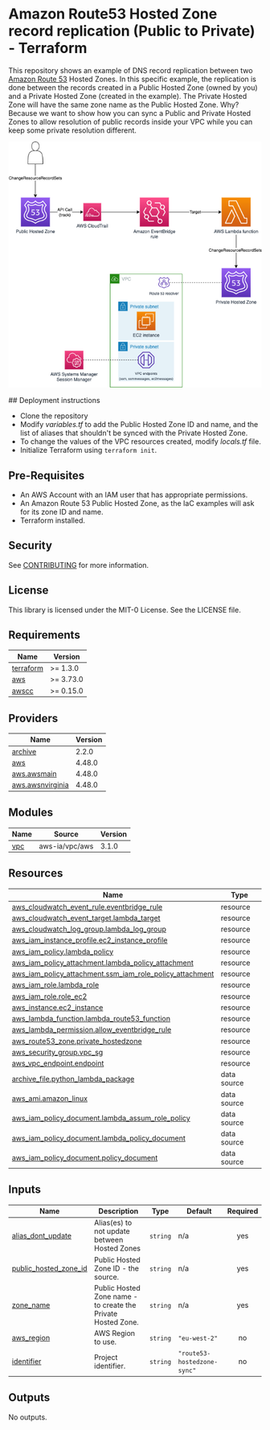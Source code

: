 <!-- BEGIN_TF_DOCS -->
# Amazon Route53 Hosted Zone record replication (Public to Private) - Terraform

This repository shows an example of DNS record replication between two [Amazon Route 53](https://aws.amazon.com/route53/) Hosted Zones. In this specific example, the replication is done between the records created in a Public Hosted Zone (owned by you) and a Private Hosted Zone (created in the example). The Private Hosted Zone will have the same zone name as the Public Hosted Zone. Why? Because we want to show how you can sync a Public and Private Hosted Zones to allow resolution of public records inside your VPC while you can keep some private resolution different.

![Architecture](../image/route53-sync.png "Solution's diagram")

## Deployment instructions

* Clone the repository
* Modify *variables.tf* to add the Public Hosted Zone ID and name, and the list of aliases that shouldn't be synced with the Private Hosted Zone.
* To change the values of the VPC resources created, modify *locals.tf* file.
* Initialize Terraform using `terraform init`.

## Pre-Requisites

* An AWS Account with an IAM user that has appropriate permissions.
* An Amazon Route 53 Public Hosted Zone, as the IaC examples will ask for its zone ID and name.
* Terraform installed.

## Security

See [CONTRIBUTING](../CONTRIBUTING.md#security-issue-notifications) for more information.

## License

This library is licensed under the MIT-0 License. See the LICENSE file.

## Requirements

| Name | Version |
|------|---------|
| <a name="requirement_terraform"></a> [terraform](#requirement\_terraform) | >= 1.3.0 |
| <a name="requirement_aws"></a> [aws](#requirement\_aws) | >= 3.73.0 |
| <a name="requirement_awscc"></a> [awscc](#requirement\_awscc) | >= 0.15.0 |

## Providers

| Name | Version |
|------|---------|
| <a name="provider_archive"></a> [archive](#provider\_archive) | 2.2.0 |
| <a name="provider_aws"></a> [aws](#provider\_aws) | 4.48.0 |
| <a name="provider_aws.awsmain"></a> [aws.awsmain](#provider\_aws.awsmain) | 4.48.0 |
| <a name="provider_aws.awsnvirginia"></a> [aws.awsnvirginia](#provider\_aws.awsnvirginia) | 4.48.0 |

## Modules

| Name | Source | Version |
|------|--------|---------|
| <a name="module_vpc"></a> [vpc](#module\_vpc) | aws-ia/vpc/aws | 3.1.0 |

## Resources

| Name | Type |
|------|------|
| [aws_cloudwatch_event_rule.eventbridge_rule](https://registry.terraform.io/providers/hashicorp/aws/latest/docs/resources/cloudwatch_event_rule) | resource |
| [aws_cloudwatch_event_target.lambda_target](https://registry.terraform.io/providers/hashicorp/aws/latest/docs/resources/cloudwatch_event_target) | resource |
| [aws_cloudwatch_log_group.lambda_log_group](https://registry.terraform.io/providers/hashicorp/aws/latest/docs/resources/cloudwatch_log_group) | resource |
| [aws_iam_instance_profile.ec2_instance_profile](https://registry.terraform.io/providers/hashicorp/aws/latest/docs/resources/iam_instance_profile) | resource |
| [aws_iam_policy.lambda_policy](https://registry.terraform.io/providers/hashicorp/aws/latest/docs/resources/iam_policy) | resource |
| [aws_iam_policy_attachment.lambda_policy_attachment](https://registry.terraform.io/providers/hashicorp/aws/latest/docs/resources/iam_policy_attachment) | resource |
| [aws_iam_policy_attachment.ssm_iam_role_policy_attachment](https://registry.terraform.io/providers/hashicorp/aws/latest/docs/resources/iam_policy_attachment) | resource |
| [aws_iam_role.lambda_role](https://registry.terraform.io/providers/hashicorp/aws/latest/docs/resources/iam_role) | resource |
| [aws_iam_role.role_ec2](https://registry.terraform.io/providers/hashicorp/aws/latest/docs/resources/iam_role) | resource |
| [aws_instance.ec2_instance](https://registry.terraform.io/providers/hashicorp/aws/latest/docs/resources/instance) | resource |
| [aws_lambda_function.lambda_route53_function](https://registry.terraform.io/providers/hashicorp/aws/latest/docs/resources/lambda_function) | resource |
| [aws_lambda_permission.allow_eventbridge_rule](https://registry.terraform.io/providers/hashicorp/aws/latest/docs/resources/lambda_permission) | resource |
| [aws_route53_zone.private_hostedzone](https://registry.terraform.io/providers/hashicorp/aws/latest/docs/resources/route53_zone) | resource |
| [aws_security_group.vpc_sg](https://registry.terraform.io/providers/hashicorp/aws/latest/docs/resources/security_group) | resource |
| [aws_vpc_endpoint.endpoint](https://registry.terraform.io/providers/hashicorp/aws/latest/docs/resources/vpc_endpoint) | resource |
| [archive_file.python_lambda_package](https://registry.terraform.io/providers/hashicorp/archive/latest/docs/data-sources/file) | data source |
| [aws_ami.amazon_linux](https://registry.terraform.io/providers/hashicorp/aws/latest/docs/data-sources/ami) | data source |
| [aws_iam_policy_document.lambda_assum_role_policy](https://registry.terraform.io/providers/hashicorp/aws/latest/docs/data-sources/iam_policy_document) | data source |
| [aws_iam_policy_document.lambda_policy_document](https://registry.terraform.io/providers/hashicorp/aws/latest/docs/data-sources/iam_policy_document) | data source |
| [aws_iam_policy_document.policy_document](https://registry.terraform.io/providers/hashicorp/aws/latest/docs/data-sources/iam_policy_document) | data source |

## Inputs

| Name | Description | Type | Default | Required |
|------|-------------|------|---------|:--------:|
| <a name="input_alias_dont_update"></a> [alias\_dont\_update](#input\_alias\_dont\_update) | Alias(es) to not update between Hosted Zones | `string` | n/a | yes |
| <a name="input_public_hosted_zone_id"></a> [public\_hosted\_zone\_id](#input\_public\_hosted\_zone\_id) | Public Hosted Zone ID - the source. | `string` | n/a | yes |
| <a name="input_zone_name"></a> [zone\_name](#input\_zone\_name) | Public Hosted Zone name - to create the Private Hosted Zone. | `string` | n/a | yes |
| <a name="input_aws_region"></a> [aws\_region](#input\_aws\_region) | AWS Region to use. | `string` | `"eu-west-2"` | no |
| <a name="input_identifier"></a> [identifier](#input\_identifier) | Project identifier. | `string` | `"route53-hostedzone-sync"` | no |

## Outputs

No outputs.
<!-- END_TF_DOCS -->